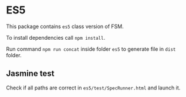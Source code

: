 # ES5

This package contains `es5` class version of FSM.

To install dependencies call `npm install`.

Run command `npm run concat` inside folder `es5` to generate file in `dist` folder.

## Jasmine test

Check if all paths are correct in `es5/test/SpecRunner.html` and launch it.
